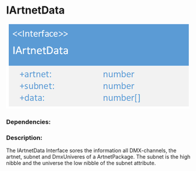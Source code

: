 # IArtnetData

![IArtnetData](./assets/IArtnetData_v1.png)

### Dependencies:  

### Description:
The IArtnetData Interface sores the information all DMX-channels, the artnet, subnet and DmxUniveres of a ArtnetPackage. The subnet is the high nibble and the universe the low nibble of the subnet attribute.
